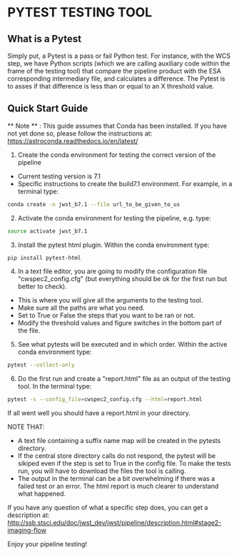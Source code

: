 # PYTEST TESTING TOOL

## What is a Pytest

Simply put, a Pytest is a pass or fail Python test. For instance, with the WCS step, we have Python scripts (which we are calling auxiliary code within the frame of the testing tool) that compare the pipeline product with the ESA corresponding intermediary file, and calculates a difference. The Pytest is to asses if that difference is less than or equal to an X threshold value. 



## Quick Start Guide


** Note ** : This guide assumes that Conda has been installed. If you have not yet done so, please follow the instructions at:
https://astroconda.readthedocs.io/en/latest/


1. Create the conda environment for testing the correct version of the pipeline
* Current testing version is 7.1
* Specific instructions to create the build7.1 environment.
For example, in a terminal type:
```bash
conda create -n jwst_b7.1 --file url_to_be_given_to_us
```

2. Activate the conda environment for testing the pipeline, e.g. type:
```bash
source activate jwst_b7.1
```

3. Install the pytest html plugin. Within the conda environment type:
```bash
pip install pytest-html
```

4. In a text file editor, you are going to modify the configuration file "cwspec2_config.cfg" (but everything should be ok for the first run but better to check).
- This is where you will give all the arguments to the testing tool.
- Make sure all the paths are what you need.
- Set to True or False the steps that you want to be ran or not.
- Modify the threshold values and figure switches in the bottom part of the file.

5. See what pytests will be executed and in which order. Within the active conda environment type:
```bash
pytest --collect-only
```

6. Do the first run and create a "report.html" file as an output of the testing tool. In the terminal type:
```bash
pytest -s --config_file=cwspec2_config.cfg --html=report.html
```


If all went well you should have a report.html in your directory.


NOTE THAT:
- A text file containing a suffix name map will be created in the pytests directory.
- If the central store directory calls do not respond, the pytest will be sikiped even if the step is set to True in the config file. To make the 
tests run, you will have to download the files the tool is calling.
- The output in the terminal can be a bit overwhelming if there was a failed test or an error. The html report is much clearer to understand what happened.


If you have any question of what a specific step does, you can get a description at:
http://ssb.stsci.edu/doc/jwst_dev/jwst/pipeline/description.html#stage2-imaging-flow

Enjoy your pipeline testing!
